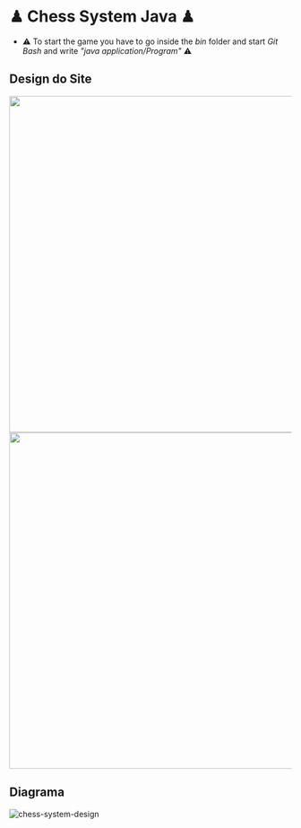 # ♟ Chess System Java ♟
- ⚠ To start the game you have to go inside the *bin* folder and start *Git Bash* and write *"java application/Program"* ⚠

## Design do Site
<div align="center">
  <img height="600em" src="https://user-images.githubusercontent.com/89430801/175829813-614bafdc-cdf0-45c7-807f-87425068a512.png"/>
  <img height="600em" src="https://user-images.githubusercontent.com/89430801/175829807-082464d2-6c02-4d07-b50d-75ceeb5f4758.png"/>
</div>

## Diagrama
![chess-system-design](https://user-images.githubusercontent.com/89430801/156904625-67fb1526-2b85-4be5-8f44-c684127d5cdc.png)
